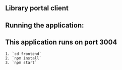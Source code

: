 ## Library portal client

## Running the application:
## This application runs on port 3004
    1. `cd frontend`
    2. `npm install`
    3. `npm start`
